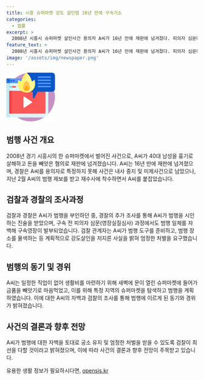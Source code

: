 ```yaml
---
title: 시흥 슈퍼마켓 강도 살인범 16년 만에 구속기소
categories:
  - 법률
excerpt: >
  2008년 시흥시 슈퍼마켓 살인사건 용의자 A씨가 16년 만에 재판에 넘겨졌다. 피의자 심문에서 A씨는 범행을 자백하며 구속영장이 발부되었다. A씨는 새벽에 슈퍼마켓에 친구 집에서 나와 돈을 훔쳐 범행한 것으로 드러났다. 경찰은 사건을 재수사한 후 A씨를 검거했으며, 검찰은 계획적인 범행을 인정하고 엄정한 처벌을 요구했다.
feature_text: >
  2008년 시흥시 슈퍼마켓 살인사건 용의자 A씨가 16년 만에 재판에 넘겨졌다. 피의자 심문에서 A씨는 범행을 자백하며 구속영장이 발부되었다. A씨는 새벽에 슈퍼마켓에 친구 집에서 나와 돈을 훔쳐 범행한 것으로 드러났다. 경찰은 사건을 재수사한 후 A씨를 검거했으며, 검찰은 계획적인 범행을 인정하고 엄정한 처벌을 요구했다.
image: '/assets/img/newspaper.png'
---
```


<p><img src="/assets/img/news.png" alt="rentncar 속보" /></p>

<h2 data-ke-size="size26">범행 사건 개요</h2>

<p data-ke-size="size16">2008년 경기 시흥시의 한 슈퍼마켓에서 벌어진 사건으로, A씨가 40대 남성을 흉기로 살해하고 돈을 빼앗은 혐의로 재판에 넘겨졌습니다. A씨는 16년 만에 재판에 넘겨졌으며, 경찰은 A씨를 용의자로 특정하지 못해 사건은 내사 중지 및 미제사건으로 남았으나, 지난 2월 A씨의 범행 제보를 받고 재수사에 착수하면서 A씨를 붙잡았습니다.</p>

<h2 data-ke-size="size26">검찰과 경찰의 조사과정</h2>

<p data-ke-size="size16">검찰과 경찰은 A씨가 범행을 부인하던 중, 경찰의 추가 조사를 통해 A씨가 범행을 시인하는 진술을 받았으며, 구속 전 피의자 심문(영장실질심사) 과정에서도 범행 일체를 자백해 구속영장이 발부되었습니다. 검찰 관계자는 A씨가 범행 도구를 준비하고, 범행 장소를 물색하는 등 계획적으로 강도살인을 저지른 사실을 밝혀 엄정한 처벌을 요구했습니다.</p>

<h2 data-ke-size="size26">범행의 동기 및 경위</h2>

<p data-ke-size="size16">A씨는 일정한 직업이 없어 생활비를 마련하기 위해 새벽에 문이 열린 슈퍼마켓에 들어가 금품을 빼앗기로 마음먹었고, 이를 위해 특정 지역의 슈퍼마켓을 탐색하고 범행을 계획하였습니다. 이에 대한 A씨의 자백과 검찰의 조사를 통해 범행에 이르게 된 동기와 경위가 밝혀졌습니다.</p>

<h2 data-ke-size="size26">사건의 결론과 향후 전망</h2>

<p data-ke-size="size16">A씨가 범행에 대한 자백을 토대로 공소 유지 및 엄정한 처벌을 받을 수 있도록 검찰이 최선을 다할 것이라고 밝혀졌으며, 이에 따라 사건의 결론과 향후 전망이 주목받고 있습니다.</p>
유용한 생활 정보가 필요하시다면, <a href="https://opensis.kr" rel="dofollow">opensis.kr</a>


